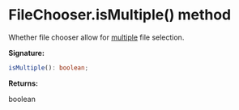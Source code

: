 # FileChooser.isMultiple() method

Whether file chooser allow for [multiple](https://developer.mozilla.org/en-US/docs/Web/HTML/Element/input/file#attr-multiple) file selection.

**Signature:**

```typescript
isMultiple(): boolean;
```

**Returns:**

boolean
